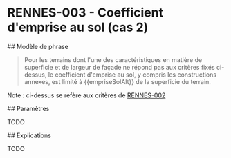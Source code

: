 # RENNES-003 - Coefficient d'emprise au sol (cas 2)

## Modèle de phrase

> Pour les terrains dont l'une des caractéristiques en matière de superficie et de largeur de façade
> ne répond pas aux critères fixés ci-dessus, le coefficient d'emprise au sol, y compris les constructions annexes, 
> est limité à {{empriseSolAlt}} de la superficie du terrain. 

Note : ci-dessus se refère aux critères de [RENNES-002](RENNES-002.md)

## Paramètres 

TODO

## Explications

TODO

